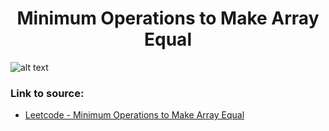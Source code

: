 <h1 align="center">Minimum Operations to Make Array Equal</h1>

![alt text](https://images2.imgbox.com/b1/f0/FtgJ38Ct_o.png?raw=true)


### Link to source: 
- <a href="https://leetcode.com/problems/minimum-operations-to-make-array-equal/">Leetcode - Minimum Operations to Make Array Equal</a>

